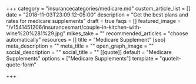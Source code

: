 +++
category = "insurancecategories/medicare.md"
custom_article_list = []
date = "2018-11-03T23:09:12-05:00"
description = "Get the best plans and rates for medicare supplements"
draft = true
faqs = []
featured_image = "/v1541451206/insurancesmart/couple-in-kitchen-with-wine%20%281%29.jpg"
mikes_take = ""
recommended_articles = "choose automatically"
resources = []
title = "Medicare Supplement"
[seo]
meta_description = ""
meta_title = ""
open_graph_image = ""
social_description = ""
social_title = ""
[[quote]]
default = "Medicare Supplements"
options = ["Medicare Supplements"]
template = "quoteit-quote-form"

+++
